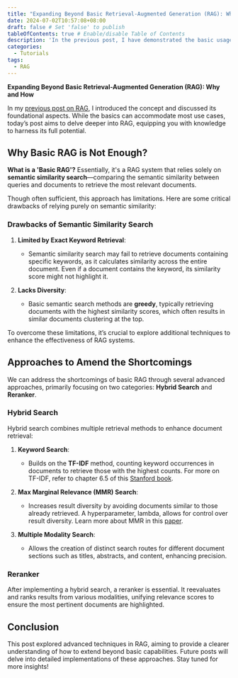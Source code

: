 ```yaml
---
title: "Expanding Beyond Basic Retrieval-Augmented Generation (RAG): Why and How"
date: 2024-07-02T10:57:08+08:00
draft: false # Set 'false' to publish
tableOfContents: true # Enable/disable Table of Contents
description: 'In the previous post, I have demonstrated the basic usage of RAG. In this post, I will include more advanced and practical tools helpful to build a stronger RAG system'
categories:
  - Tutorials
tags:
  - RAG
---
```


**Expanding Beyond Basic Retrieval-Augmented Generation (RAG): Why and How**

In my [previous post on RAG](https://s1monfu.github.io/posts/rag/), I introduced the concept and discussed its foundational aspects. While the basics can accommodate most use cases, today’s post aims to delve deeper into RAG, equipping you with knowledge to harness its full potential.

## Why Basic RAG is Not Enough?
**What is a 'Basic RAG'?** Essentially, it's a RAG system that relies solely on **semantic similarity search**—comparing the semantic similarity between queries and documents to retrieve the most relevant documents.

Though often sufficient, this approach has limitations. Here are some critical drawbacks of relying purely on semantic similarity:

### Drawbacks of Semantic Similarity Search
1. **Limited by Exact Keyword Retrieval**:
   - Semantic similarity search may fail to retrieve documents containing specific keywords, as it calculates similarity across the entire document. Even if a document contains the keyword, its similarity score might not highlight it.

2. **Lacks Diversity**:
   - Basic semantic search methods are **greedy**, typically retrieving documents with the highest similarity scores, which often results in similar documents clustering at the top.

To overcome these limitations, it’s crucial to explore additional techniques to enhance the effectiveness of RAG systems.

## Approaches to Amend the Shortcomings
We can address the shortcomings of basic RAG through several advanced approaches, primarily focusing on two categories: **Hybrid Search** and **Reranker**.

### Hybrid Search
Hybrid search combines multiple retrieval methods to enhance document retrieval:

1. **Keyword Search**:
   - Builds on the **TF-IDF** method, counting keyword occurrences in documents to retrieve those with the highest counts. For more on TF-IDF, refer to chapter 6.5 of this [Stanford book](https://web.stanford.edu/~jurafsky/slp3/6.pdf).

2. **Max Marginal Relevance (MMR) Search**:
   - Increases result diversity by avoiding documents similar to those already retrieved. A hyperparameter, lambda, allows for control over result diversity. Learn more about MMR in this [paper](https://www.cs.cmu.edu/~jgc/publication/The_Use_MMR_Diversity_Based_LTMIR_1998.pdf).

3. **Multiple Modality Search**:
   - Allows the creation of distinct search routes for different document sections such as titles, abstracts, and content, enhancing precision.

### Reranker
After implementing a hybrid search, a reranker is essential. It reevaluates and ranks results from various modalities, unifying relevance scores to ensure the most pertinent documents are highlighted.

## Conclusion
This post explored advanced techniques in RAG, aiming to provide a clearer understanding of how to extend beyond basic capabilities. Future posts will delve into detailed implementations of these approaches. Stay tuned for more insights!